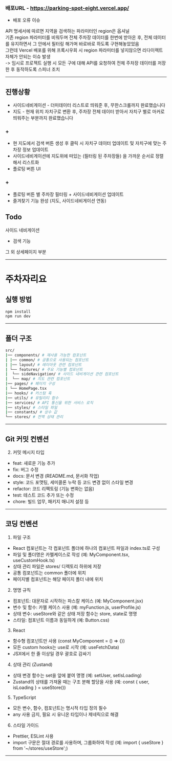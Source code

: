 ### 배포URL - https://parking-spot-eight.vercel.app/

- 배포 오류 이슈  

API 명세서에 따르면 지역을 검색하는 파라미터인 region은 옵셔널  
기존 region 파라미터를 비워두며 전체 주차장 데이터를 한번에 받아온 후, 전체 데이터를 유지하면서 그 안에서 필터링 해가며 바로바로 하도록 구현해놓았었음  
그런데 Vercel 배포를 위해 프록시우회 시 region 파라미터를 넣지않으면 리다이렉트 자체가 안되는 이슈 발생  
-> 임시로 프로젝트 실행 시 모든 구에 대해 API를 요청하여 전체 주차장 데이터를 저장한 후 동작하도록 스피너 조치

---

## 진행상황

- 사이드네비게이션 - 더미데이터 리스트로 띄워준 후, 무한스크롤까지 완료했습니다
- 지도 - 현재 위치 자치구로 변환 후, 주차장 전체 데이터 받아서 자치구 별로 마커로 띄워주는 부분까지 완료했습니다

### +

- 현 지도에서 검색 버튼 생성 후 클릭 시 자치구 데이터 업데이트 및 자치구에 맞는 주차장 정보 업데이트
- 사이드네비게이션에 지도위에 떠있는 (필터링 된 주차장들) 을 가까운 순서로 정렬해서 리스트화
- 플로팅 버튼 UI

### +
- 플로팅 버튼 별 주차장 필터링 + 사이드네비게이션 업데이트
- 즐겨찾기 기능 완성 (지도, 사이드네비게이션 연동)


## Todo

사이드 네비게이션
- 검색 기능

그 외 상세페이지 부분

---

# 주차자리요

## 실행 방법

```bash
npm install
npm run dev
```

---

## 폴더 구조

```bash
src/
|── components/ # 재사용 가능한 컴포넌트
| |── common/ # 공통으로 사용되는 컴포넌트
| |── layout/ # 레이아웃 관련 컴포넌트
| └── features/ # 주요 기능별 컴포넌트
|  └── sideNavigation/ # 사이드 네비게이션 관련 컴포넌트
|  └── map/ # 지도 관련 컴포넌트
|── pages/ # 페이지 구성
| └── HomePage.tsx
|── hooks/ # 커스텀 훅
|── utils/ # 유틸리티 함수
|── services/ # API 통신을 위한 서비스 로직
|── styles/ # 스타일 파일
|── constants/ # 상수 값
└── stores/ # 전역 상태 관리

```

---

## Git 커밋 컨벤션

2. 커밋 메시지 타입

- feat: 새로운 기능 추가
- fix: 버그 수정
- docs: 문서 변경 (README.md, 문서화 작업)
- style: 코드 포맷팅, 세미콜론 누락 등 코드 변경 없이 스타일 변경
- refactor: 코드 리팩토링 (기능 변화는 없음)
- test: 테스트 코드 추가 또는 수정
- chore: 빌드 업무, 패키지 매니저 설정 등

---

## 코딩 컨벤션

1. 파일 구조

- React 컴포넌트는 각 컴포넌트 폴더에 하나의 컴포넌트 파일과 index.ts로 구성
- 파일 및 폴더명은 카멜케이스로 작성 (예: MyComponent.tsx, useCustomHook.ts)
- 상태 관리 파일은 stores/ 디렉토리 하위에 저장
- 공통 컴포넌트는 common 폴더에 위치
- 페이지별 컴포넌트는 해당 페이지 폴더 내에 위치

2. 명명 규칙

- 컴포넌트: 대문자로 시작하는 파스칼 케이스 (예: MyComponent.jsx)
- 변수 및 함수: 카멜 케이스 사용 (예: myFunction.js, userProfile.js)
- 상태 변수: useStore와 같은 상태 저장 함수는 store, state로 명명
- 스타일: 컴포넌트 이름과 동일하게 (예: Button.css)

3. React

- 함수형 컴포넌트만 사용 (const MyComponent = () => {})
- 모든 custom hooks는 use로 시작 (예: useFetchData)
- JSX에서 한 줄 이상일 경우 괄호로 감싸기

4. 상태 관리 (Zustand)

- 상태 변경 함수는 set을 앞에 붙여 명명 (예: setUser, setIsLoading)
- Zustand의 상태를 가져올 때는 구조 분해 할당을 사용 (예: const { user, isLoading } = useStore())

5. TypeScript

- 모든 변수, 함수, 컴포넌트는 명시적 타입 정의 필수
- any 사용 금지, 필요 시 유니온 타입이나 제네릭으로 해결

6. 스타일 가이드

- Prettier, ESLint 사용
- import 구문은 절대 경로를 사용하며, 그룹화하여 작성 (예: import { useStore } from '~/stores/useStore';)

---
